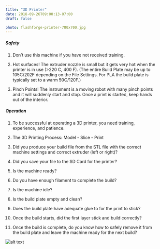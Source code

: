 ```yaml
---
title: "3D Printer"
date: 2018-09-26T09:00:13-07:00
draft: false

photo: flashforge-printer-700x700.jpg
---
```


##### Safety

1. Don’t use this machine if you have not received training.

2. Hot surfaces! The extruder nozzle is small but it gets very hot when the printer is in use (>220 C, 400 F). (The entire Build Plate may be up to 105C/202F depending on the File Settings. For PLA the build plate is typically set to a warm 50C/120F.)

3. Pinch Points! The instrument is a moving robot with many pinch points and it will suddenly start and stop. Once a print is started, keep hands out of the interior.

##### Operation

1. To be successful at operating a 3D printer, you need training, experience, and patience.

2. The 3D Printing Process: Model - Slice - Print

3. Did you produce your build file from the STL file with the correct machine settings and correct
extruder (left or right)?

4. Did you save your file to the SD Card for the printer?

5. Is the machine ready?

6. Do you have enough filament to complete the build?

7. Is the machine idle?

8. Is the build plate empty and clean?

9. Does the build plate have adequate glue to for the print to stick?

10. Once the build starts, did the first layer stick and build correctly?

11. Once the build is complete, do you know how to safely remove it from the build plate and leave the machine ready for the next build?

![alt text](/equipment/heat-table-2.JPG "photo example")

